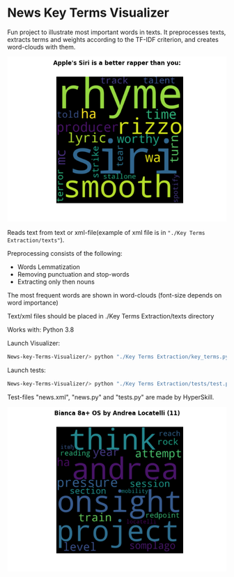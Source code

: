 # News Key Terms Visualizer
Fun project to illustrate most important words in texts. It preprocesses texts, extracts terms and weights according to the TF-IDF criterion, and creates word-clouds with them.

![Example](https://github.com/kraslav4ik/Key-Terms-Extraction/blob/main/examples/cloud_example_3.png) 

Reads text from text or xml-file(example of xml file is in `"./Key Terms Extraction/texts"`).

Preprocessing consists of the following:
* Words Lemmatization
* Removing punctuation and stop-words
* Extracting only then nouns

The most frequent words are shown in word-clouds (font-size depends on word importance)

Text/xml files should be placed in ./Key Terms Extraction/texts directory

Works with: Python 3.8

Launch Visualizer:

```bash
News-key-Terms-Visualizer/> python "./Key Terms Extraction/key_terms.py"
```

Launch tests:

```bash
News-key-Terms-Visualizer/> python "./Key Terms Extraction/tests/test.py"
```

Test-files "news.xml", "news.py" and "tests.py" are made by HyperSkill.

![Example2](https://github.com/kraslav4ik/Key-Terms-Extraction/blob/main/examples/cloud_example.png)

